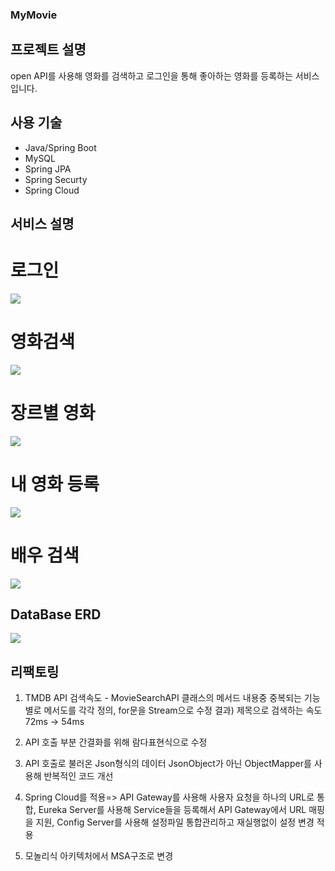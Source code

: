### MyMovie

## 프로젝트 설명
open API를 사용해 영화를 검색하고 로그인을 통해 좋아하는 영화를 등록하는 서비스입니다.

## 사용 기술
- Java/Spring Boot
- MySQL
- Spring JPA
- Spring Securty
- Spring Cloud
## 서비스 설명

# 로그인
<img src ="https://github.com/stophyeon/MyMovie/assets/122667296/020771fe-4993-4256-a194-ebb91b7a9129">



# 영화검색
<img src ="https://github.com/stophyeon/MyMovie/assets/122667296/63b871ee-0b6f-4d91-a5ac-7c916a3a756c">



# 장르별 영화
<img src ="https://github.com/stophyeon/MyMovie/assets/122667296/642dbd54-cea2-47d6-9da7-a59888831e9c">


# 내 영화 등록
<img src ="https://github.com/stophyeon/MyMovie/assets/122667296/e74f6c32-065f-44f8-9abe-327c70bee7cf">



# 배우 검색
<img src ="https://github.com/stophyeon/MyMovie/assets/122667296/4b2e8c49-e300-4f8f-8e4b-92a5d5fda2c8">


## DataBase ERD
<img src="https://github.com/stophyeon/MyMovie/assets/122667296/2da63834-ecee-48ac-b530-1c251f9d08f4">

## 리팩토링
1. TMDB API 검색속도 - MovieSearchAPI 클래스의 메서드 내용중 중복되는 기능별로 메서도를 각각 정의, for문을 Stream으로 수정
                       결과) 제목으로 검색하는 속도 72ms -> 54ms

2. API 호출 부분 간결화를 위해 람다표현식으로 수정
3. API 호출로 불러온 Json형식의 데이터 JsonObject가 아닌 ObjectMapper를 사용해 반복적인 코드 개선
4. Spring Cloud를 적용=> API Gateway를 사용해 사용자 요청을 하나의 URL로 통합, Eureka Server를 사용해 Service들을 등록해서 API Gateway에서 URL 매핑을 지원, Config Server를 사용해 설정파일 통합관리하고 재실행없이 설정 변경 적용
5. 모놀리식 아키텍처에서 MSA구조로 변경

